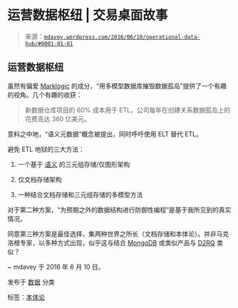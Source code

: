 <!--yml

分类：未分类

日期：2024-05-18 05:31:12

-->

# 运营数据枢纽 | 交易桌面故事

> 来源：[`mdavey.wordpress.com/2016/06/10/operational-data-hub/#0001-01-01`](https://mdavey.wordpress.com/2016/06/10/operational-data-hub/#0001-01-01)

## 运营数据枢纽

虽然有偏爱 [Marklogic](http://www.marklogic.com/blog/eliminate-data-silos-multi-model-database/) 的成分，“用多模型数据库摧毁数据孤岛”提供了一个有趣的视角。几个有趣的收获：

> 新数据仓库项目的 60% 成本用于 ETL，公司每年在创建关系数据孤岛上的花费高达 360 亿美元。

意料之中地，“语义元数据”概念被提出，同时呼吁使用 ELT 替代 ETL。

避免 ETL 地狱的三大方法：

1.  一个基于 [语义](http://www.marklogic.com/what-is-marklogic/features/semantics/) 的三元组存储/仅图形架构

1.  仅文档存储架构

1.  一种结合文档存储和三元组存储的多模型方法

对于第二种方案，“为预期之外的数据结构进行防御性编程”是基于我所见到的真实情况。

同意第三种方案是最佳选择，集两种世界之所长（文档存储和本体论）。并非马克洛根专家，以多种方式出现，似乎这与结合 [MongoDB](https://www.mongodb.com/) 或类似产品与 [D2RQ](http://d2rq.org) 类似？

~ mdavey 于 2016 年 6 月 10 日。

发布于 [数据](https://mdavey.wordpress.com/category/data/) 分类

标签：[本体论](https://mdavey.wordpress.com/tag/ontology/)

